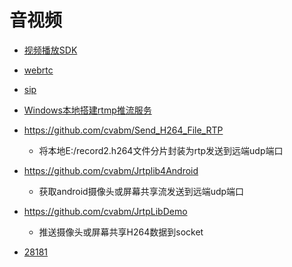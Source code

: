 # 音视频

- [视频播放SDK](/notes/media/player.md)
- [webrtc](/notes/media/webrtc.md)
- [sip](/notes/media/sip.md)

- [Windows本地搭建rtmp推流服务](https://zhuanlan.zhihu.com/p/630493216)


- https://github.com/cvabm/Send_H264_File_RTP 
    - 将本地E:/record2.h264文件分片封装为rtp发送到远端udp端口
- https://github.com/cvabm/Jrtplib4Android
    - 获取android摄像头或屏幕共享流发送到远端udp端口
- https://github.com/cvabm/JrtpLibDemo
    - 推送摄像头或屏幕共享H264数据到socket
- [28181](/notes/media/28181.md)

